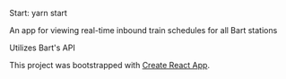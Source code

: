 Start: yarn start

An app for viewing real-time inbound train schedules for all Bart stations

Utilizes Bart's API

This project was bootstrapped with [Create React App](https://github.com/facebookincubator/create-react-app).